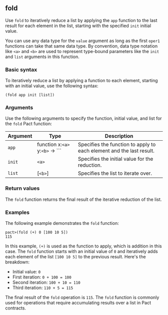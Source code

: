 ## fold

Use `fold` to iteratively reduce a list by applying the `app` function to the last result for each element in the list, starting with the specified `init` initial value.

You can use any data type for the `value` argument as long as the first `oper1` functions can take that same data type.
By convention, data type notation like `<a>` and `<b>` are used to represent  type-bound parameters like the `init` and `list` arguments in this function.

### Basic syntax

To iteratively reduce a list by applying a function to each element, starting with an initial value, use the following syntax:

```pact
(fold app init [list])
```

### Arguments

Use the following arguments to specify the function, initial value, and list for the `fold` Pact function:

| Argument | Type       | Description                                       |
|----------|------------|---------------------------------------------------|
| `app` | function x:`<a>` y:`<b>` -> `<a>`` | Specifies the function to apply to each element and the last result. |
| `init` | `<a>` | Specifies the initial value for the reduction. |
| `list` | [`<b>`] | Specifies the list to iterate over.               |

### Return values

The `fold` function returns the final result of the iterative reduction of the list.

### Examples

The following example demonstrates the `fold` function:

```pact
pact>(fold (+) 0 [100 10 5])
115
```

In this example, `(+)` is used as the function to apply, which is addition in this case. 
The `fold` function starts with an initial value of `0` and iteratively adds each element of the list `[100 10 5]` to the previous result. Here's the breakdown:

- Initial value: `0`
- First iteration: `0 + 100 = 100`
- Second iteration: `100 + 10 = 110`
- Third iteration: `110 + 5 = 115`

The final result of the `fold` operation is `115`. The `fold` function is commonly used for operations that require accumulating results over a list in Pact contracts.
